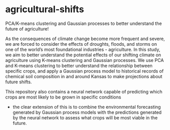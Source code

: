 # agricultural-shifts
PCA/K-means clustering and Gaussian processes to better understand the future of agriculture!

As the consequences of climate change become more frequent and severe, we are
forced to consider the effects of droughts, floods, and storms on one of the world’s
most foundational industries - agriculture. In this study, we aim to better understand
the potential effects of our shifting climate on agriculture using K-means clustering
and Gaussian processes. We use PCA and K-means clustering to better understand
the relationship between specific crops, and apply a Gaussian process model to
historical records of chemical soil composition in and around Kansas to make
projections about future shifts.

This repository also contains a neural network capable of predicting which crops are most likely to be grown in specific conditions 
- the clear extension of this is to combine the environmental forecasting generated by Gaussian process models with the predictions
generated by the neural network to assess what crops will be most viable in the future.
